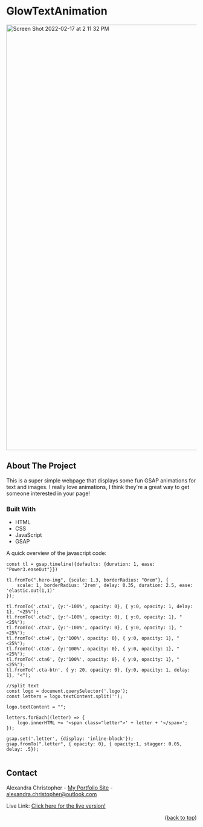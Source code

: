 
# GlowTextAnimation


<img width="1126" alt="Screen Shot 2022-02-17 at 2 11 32 PM" src="https://user-images.githubusercontent.com/92756383/154563219-62959f44-0299-4bbe-8dc2-2994e0c44e65.png">
<!--
*** Thanks for checking out the Best-README-Template. If you have a suggestion
*** that would make this better, please fork the repo and create a pull request
*** or simply open an issue with the tag "enhancement".
*** Don't forget to give the project a star!
*** Thanks again! Now go create something AMAZING! :D
-->



<!-- ABOUT THE PROJECT -->
## About The Project


This is a super simple webpage that displays some fun GSAP animations for text and images. I really love animations, I think they're a great way to get someone interested in your page!

### Built With

* HTML
* CSS
* JavaScript
* GSAP


A quick overview of the javascript code:
```
const tl = gsap.timeline({defaults: {duration: 1, ease: "Power3.easeOut"}})

tl.fromTo(".hero-img", {scale: 1.3, borderRadius: "0rem"}, {
    scale: 1, borderRadius: '2rem', delay: 0.35, duration: 2.5, ease: 'elastic.out(1,1)' 
});

tl.fromTo('.cta1', {y:'-100%', opacity: 0}, { y:0, opacity: 1, delay: 1}, "<25%");
tl.fromTo('.cta2', {y:'-100%', opacity: 0}, { y:0, opacity: 1}, "<25%");
tl.fromTo('.cta3', {y:'-100%', opacity: 0}, { y:0, opacity: 1}, "<25%");
tl.fromTo('.cta4', {y:'100%', opacity: 0}, { y:0, opacity: 1}, "<25%");
tl.fromTo('.cta5', {y:'100%', opacity: 0}, { y:0, opacity: 1}, "<25%");
tl.fromTo('.cta6', {y:'100%', opacity: 0}, { y:0, opacity: 1}, "<25%");
tl.fromTo('.cta-btn', { y: 20, opacity: 0}, {y:0, opacity: 1, delay: 1}, "<");

//split text
const logo = document.querySelector('.logo');
const letters = logo.textContent.split('');

logo.textContent = "";

letters.forEach((letter) => {
    logo.innerHTML += '<span class="letter">' + letter + '</span>';
});

gsap.set('.letter', {display: 'inline-block'});
gsap.fromTo(".letter", { opacity: 0}, { opacity:1, stagger: 0.05, delay: .5});


```

<!-- CONTACT -->
## Contact

Alexandra Christopher - [My Portfolio Site](https://alexmchris.com/) - alexandra.christopher@outlook.com

Live Link: [Click here for the live version!](https://glowanim.netlify.app)

<p align="right">(<a href="#top">back to top</a>)</p>




<!-- MARKDOWN LINKS & IMAGES -->
<!-- https://www.markdownguide.org/basic-syntax/#reference-style-links -->
[contributors-shield]: https://img.shields.io/github/contributors/github_username/repo_name.svg?style=for-the-badge
[contributors-url]: https://github.com/github_username/repo_name/graphs/contributors
[forks-shield]: https://img.shields.io/github/forks/github_username/repo_name.svg?style=for-the-badge
[forks-url]: https://github.com/github_username/repo_name/network/members
[stars-shield]: https://img.shields.io/github/stars/github_username/repo_name.svg?style=for-the-badge
[stars-url]: https://github.com/github_username/repo_name/stargazers
[issues-shield]: https://img.shields.io/github/issues/github_username/repo_name.svg?style=for-the-badge
[issues-url]: https://github.com/github_username/repo_name/issues
[license-shield]: https://img.shields.io/github/license/github_username/repo_name.svg?style=for-the-badge
[license-url]: https://github.com/github_username/repo_name/blob/master/LICENSE.txt
[linkedin-shield]: https://img.shields.io/badge/-LinkedIn-black.svg?style=for-the-badge&logo=linkedin&colorB=555
[linkedin-url]: https://linkedin.com/in/linkedin_username
[product-screenshot]: images/screenshot.png





